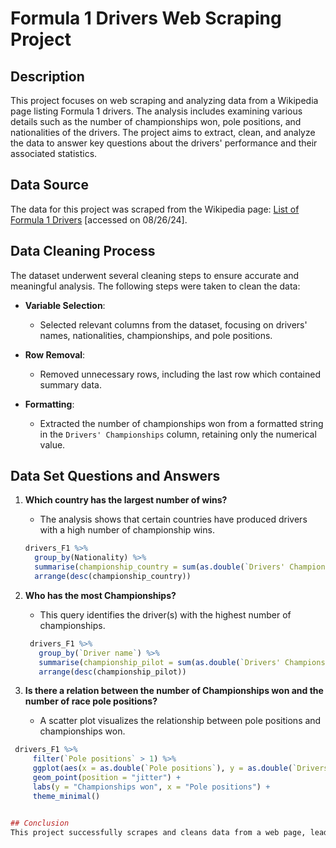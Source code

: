 # Formula 1 Drivers Web Scraping Project

## Description
This project focuses on web scraping and analyzing data from a Wikipedia page listing Formula 1 drivers. The analysis includes examining various details such as the number of championships won, pole positions, and nationalities of the drivers. The project aims to extract, clean, and analyze the data to answer key questions about the drivers' performance and their associated statistics.

## Data Source
The data for this project was scraped from the Wikipedia page: [List of Formula 1 Drivers](https://en.wikipedia.org/wiki/List_of_Formula_One_drivers) [accessed on 08/26/24].

## Data Cleaning Process
The dataset underwent several cleaning steps to ensure accurate and meaningful analysis. The following steps were taken to clean the data:

- **Variable Selection**:
  - Selected relevant columns from the dataset, focusing on drivers' names, nationalities, championships, and pole positions.
  
- **Row Removal**:
  - Removed unnecessary rows, including the last row which contained summary data.

- **Formatting**:
  - Extracted the number of championships won from a formatted string in the `Drivers' Championships` column, retaining only the numerical value.

## Data Set Questions and Answers

1. **Which country has the largest number of wins?**
   - The analysis shows that certain countries have produced drivers with a high number of championship wins.

   ```r
   drivers_F1 %>%
     group_by(Nationality) %>%
     summarise(championship_country = sum(as.double(`Drivers' Championships`))) %>%
     arrange(desc(championship_country))

2. **Who has the most Championships?**
   - This query identifies the driver(s) with the highest number of championships.

   ```r
    drivers_F1 %>%
      group_by(`Driver name`) %>%
      summarise(championship_pilot = sum(as.double(`Drivers' Championships`))) %>%
      arrange(desc(championship_pilot))


3. **Is there a relation between the number of Championships won and the number of race pole positions?**
   - A scatter plot visualizes the relationship between pole positions and championships won.
     
 ```r
  drivers_F1 %>%
      filter(`Pole positions` > 1) %>%
      ggplot(aes(x = as.double(`Pole positions`), y = as.double(`Drivers' Championships`))) +
      geom_point(position = "jitter") +
      labs(y = "Championships won", x = "Pole positions") +
      theme_minimal()


## Conclusion
This project successfully scrapes and cleans data from a web page, leading to meaningful insights about Formula 1 drivers. The analysis answers key questions related to drivers' performance, providing a foundation for further exploration and study in the world of Formula 1.

 
